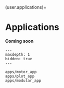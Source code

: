 (user.applications)=
# Applications

**Coming soon**

```{toctree}
---
maxdepth: 1
hidden: true
---

apps/motor_app
apps/plot_app
apps/modular_app
